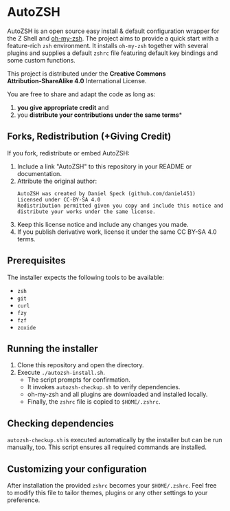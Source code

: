 # AutoZSH

AutoZSH is an open source easy install & default configuration wrapper
for the Z Shell and [oh-my-zsh](https://ohmyz.sh).
The project aims to
provide a quick start with a feature-rich `zsh` environment. It installs
`oh-my-zsh` together with several plugins and supplies a default `zshrc`
file featuring default key bindings and some custom functions.

This project is distributed under the **Creative Commons
Attribution‑ShareAlike 4.0** International License.

You are free to share
and adapt the code as long as:
   1. **you give appropriate credit** and
   2. you **distribute your contributions under the same terms***

## Forks, Redistribution (+Giving Credit)

If you fork, redistribute or embed AutoZSH:

1. Include a link "AutoZSH" to this repository in your README or documentation.
2. Attribute the original author:
   ```
   AutoZSH was created by Daniel Speck (github.com/daniel451)
   Licensed under CC-BY-SA 4.0
   Redistribution permitted given you copy and include this notice and
   distribute your works under the same license.
   ```
3. Keep this license notice and include any changes you made.
4. If you publish derivative work, license it under the same CC BY-SA 4.0 terms.

## Prerequisites

The installer expects the following tools to be available:

- `zsh`
- `git`
- `curl`
- `fzy`
- `fzf`
- `zoxide`

## Running the installer

1. Clone this repository and open the directory.
2. Execute `./autozsh-install.sh`.
   - The script prompts for confirmation.
   - It invokes `autozsh-checkup.sh` to verify dependencies.
   - oh-my-zsh and all plugins are downloaded and installed locally.
   - Finally, the `zshrc` file is copied to `$HOME/.zshrc`.

## Checking dependencies

`autozsh-checkup.sh` is executed automatically by the installer but can be run manually, too. This script ensures all required commands are installed.

## Customizing your configuration

After installation the provided `zshrc` becomes your `$HOME/.zshrc`.
Feel free to modify this file to tailor themes, plugins or any other
settings to your preference.
